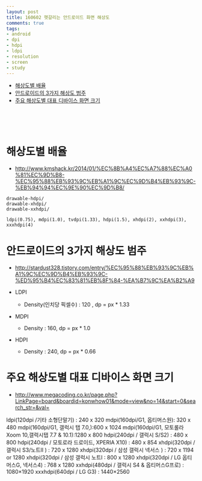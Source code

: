 ```yaml
---
layout: post
title: 160602 헷갈리는 안드로이드 화면 해상도
comments: true
tags:
- android
- dpi
- hdpi
- ldpi
- resolution
- screen
- study 
---
```



<!-- TOC -->

- [해상도별 배율](#해상도별-배율)
- [안드로이드의 3가지 해상도 범주](#안드로이드의-3가지-해상도-범주)
- [주요 해상도별 대표 디바이스 화면 크기](#주요-해상도별-대표-디바이스-화면-크기)

<!-- /TOC -->


<br>
<br>
<br>




# 해상도별 배율
- http://www.kmshack.kr/2014/01/%EC%8B%A4%EC%A7%88%EC%A0%81%EC%9D%B8-%EC%95%88%EB%93%9C%EB%A1%9C%EC%9D%B4%EB%93%9C-%EB%94%94%EC%9E%90%EC%9D%B8/

```
drawable-hdpi/
drawable-xhdpi/
drawable-xxhdpi/

ldpi(0.75), mdpi(1.0), tvdpi(1.33), hdpi(1.5), xhdpi(2), xxhdpi(3), xxxhdpi(4)
```



# 안드로이드의 3가지 해상도 범주
- http://stardust328.tistory.com/entry/%EC%95%88%EB%93%9C%EB%A1%9C%EC%9D%B4%EB%93%9C-%ED%95%B4%EC%83%81%EB%8F%84-%EA%B7%9C%EA%B2%A9

- LDPI
    - Density(인치당 픽셀수) : 120 , dp = px * 1.33
- MDPI
    - Density : 160, dp = px * 1.0
- HDPI
    - Density : 240, dp = px * 0.66


# 주요 해상도별 대표 디바이스 화면 크기
- http://www.megacoding.co.kr/page.php?LinkPage=board&boardid=konwhow01&mode=view&no=14&start=0&search_str=&val=

ldpi(120dpi /기타 소형단말기) : 240 x 320
mdpi(160dpi/G1, 옵티머스원): 320 x 480
mdpi(160dpi/G1, 갤럭시 탭 7.0,):600 x 1024
mdpi(160dpi/G1, 모토롤라 Xoom 10,갤럭시탭 7.7 & 10.1):1280 x 800
hdpi(240dpi / 갤럭시 S/S2) : 480 x 800
hdpi(240dpi / 모토로라 드로이드, XPERIA X10) : 480 x 854
xhdpi(320dpi / 갤럭시 S3/노트II ) : 720 x 1280
xhdpi(320dpi / 삼성 갤럭시 넥서스 ) : 720 x 1194 or 1280
xhdpi(320dpi / 삼성 갤럭시 노트I : 800 x 1280
xhdpi(320dpi / LG 옵티머스G, 넥서스4) : 768 x 1280
xxhdpi(480dpi / 갤럭시 S4 & 옵티머스G프로) : 1080×1920
xxxhdpi(640dpi / LG G3) : 1440×2560
